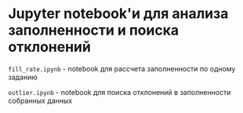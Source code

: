 # Jupyter notebook'и для анализа заполненности и поиска отклонений

`fill_rate.ipynb` - notebook для рассчета заполненности по одному заданию

`outlier.ipynb` - notebook для поиска отклонений в заполненности собранных данных